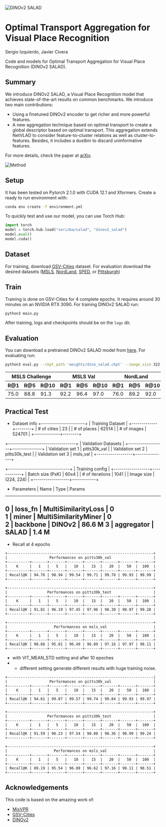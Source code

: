 ![DINOv2 SALAD](assets/dino_salad_title.png)
# Optimal Transport Aggregation for Visual Place Recognition
Sergio Izquierdo, Javier Civera

Code and models for Optimal Transport Aggregation for Visual Place Recognition (DINOv2 SALAD).

## Summary

We introduce DINOv2 SALAD, a Visual Place Recognition model that achieves state-of-the-art results on common benchmarks. We introduce two main contributions:
 - Using a finetuned DINOv2 encoder to get richer and more powerful features.
 - A new aggregation technique based on optimal transport to create a global descriptor based on optimal transport. This aggregation extends NetVLAD to consider feature-to-cluster relations as well as cluster-to-features. Besides, it includes a dustbin to discard uninformative features.

For more details, check the paper at [arXiv](https://arxiv.org/abs/2311.15937).

![Method](assets/method.jpg)

## Setup

It has been tested on Pytorch 2.1.0 with CUDA 12.1 and Xformers. Create a ready to run environment with:
```bash
conda env create -f environment.yml
```

To quickly test and use our model, you can use Torch Hub:
```python
import torch
model = torch.hub.load("serizba/salad", "dinov2_salad")
model.eval()
model.cuda()
```

## Dataset

For training, download [GSV-Cities](https://github.com/amaralibey/gsv-cities) dataset. For evaluation download the desired datasets ([MSLS](https://github.com/FrederikWarburg/mapillary_sls), [NordLand](https://surfdrive.surf.nl/files/index.php/s/sbZRXzYe3l0v67W), [SPED](https://surfdrive.surf.nl/files/index.php/s/sbZRXzYe3l0v67W), or [Pittsburgh](https://data.ciirc.cvut.cz/public/projects/2015netVLAD/Pittsburgh250k/))

## Train

Training is done on GSV-Cities for 4 complete epochs. It requires around 30 minutes on an NVIDIA RTX 3090. For training DINOv2 SALAD run:
```bash
python3 main.py
```

After training, logs and checkpoints should be on the `logs` dir.

## Evaluation

You can download a pretrained DINOv2 SALAD model from [here](https://drive.google.com/file/d/1u83Dmqmm1-uikOPr58IIhfIzDYwFxCy1/view?usp=sharing). For evaluating run:

```bash
python3 eval.py --ckpt_path 'weights/dino_salad.ckpt' --image_size 322 322 --batch_size 256 --val_datasets MSLS Norrdland
```

<table>
<thead>
  <tr>
    <th colspan="3">MSLS Challenge</th>
    <th colspan="3">MSLS Val</th>
    <th colspan="3">NordLand</th>
  </tr>
  <tr>
    <th>R@1</th>
    <th>R@5</th>
    <th>R@10</th>
    <th>R@1</th>
    <th>R@5</th>
    <th>R@10</th>
    <th>R@1</th>
    <th>R@5</th>
    <th>R@10</th>
  </tr>
</thead>
<tbody>
  <tr>
    <td>75.0</td>
    <td>88.8</td>
    <td>91.3</td>
    <td>92.2</td>
    <td>96.4</td>
    <td>97.0</td>
    <td>76.0</td>
    <td>89.2</td>
    <td>92.0</td>
  </tr>
</tbody>
</table>

## Practical Test

+ Dataset info
+----------------------+
|   Training Dataset   |
+-------------+--------+
| # of cities | 23     |
| # of places | 62514  |
| # of images | 524701 |
+-------------+--------+

+----------------------------------+
|       Validation Datasets        |
+------------------+---------------+
| Validation set 1 | pitts30k_val  |
| Validation set 2 | pitts30k_test |
| Validation set 3 | msls_val      |
+------------------+---------------+

+-------------------------------+
|        Training config        |
+------------------+------------+
| Batch size (PxK) | 60x4       |
| # of iterations  | 1041       |
| Image size       | (224, 224) |
+------------------+------------+

+ Parameters
  | Name       | Type                 | Params
----------------------------------------------------
0 | loss_fn    | MultiSimilarityLoss  | 0     
1 | miner      | MultiSimilarityMiner | 0     
2 | backbone   | DINOv2               | 86.6 M
3 | aggregator | SALAD                | 1.4 M 
----------------------------------------------------

+ Recall at 4 epochs
```
+------------------------------------------------------------------+
|                   Performances on pitts30k_val                   |
+----------+-------+-------+-------+-------+-------+-------+-------+
|    K     |   1   |   5   |   10  |   15  |   20  |   50  |  100  |
+----------+-------+-------+-------+-------+-------+-------+-------+
| Recall@K | 94.76 | 98.94 | 99.54 | 99.71 | 99.78 | 99.93 | 99.99 |
+----------+-------+-------+-------+-------+-------+-------+-------+

+------------------------------------------------------------------+
|                  Performances on pitts30k_test                   |
+----------+-------+-------+-------+-------+-------+-------+-------+
|    K     |   1   |   5   |   10  |   15  |   20  |   50  |  100  |
+----------+-------+-------+-------+-------+-------+-------+-------+
| Recall@K | 91.81 | 96.19 | 97.45 | 97.96 | 98.30 | 98.97 | 99.28 |
+----------+-------+-------+-------+-------+-------+-------+-------+

+------------------------------------------------------------------+
|                     Performances on msls_val                     |
+----------+-------+-------+-------+-------+-------+-------+-------+
|    K     |   1   |   5   |   10  |   15  |   20  |   50  |  100  |
+----------+-------+-------+-------+-------+-------+-------+-------+
| Recall@K | 90.68 | 95.81 | 96.49 | 96.89 | 97.16 | 97.97 | 98.11 |
+----------+-------+-------+-------+-------+-------+-------+-------+
```

+ with VIT_MEAN_STD setting and after 10 epoches
+ +  different setting generate different results with huge training noise.

```
+------------------------------------------------------------------|
|                   Performances on pitts30k_val                   |
+----------+-------+-------+-------+-------+-------+-------+-------+
|    K     |   1   |   5   |   10  |   15  |   20  |   50  |  100  |
+----------+-------+-------+-------+-------+-------+-------+-------+
| Recall@K | 94.61 | 99.07 | 99.57 | 99.74 | 99.84 | 99.93 | 99.97 |
+----------+-------+-------+-------+-------+-------+-------+-------+

+------------------------------------------------------------------+
|                  Performances on pitts30k_test                   |
+----------+-------+-------+-------+-------+-------+-------+-------+
|    K     |   1   |   5   |   10  |   15  |   20  |   50  |  100  |
+----------+-------+-------+-------+-------+-------+-------+-------+
| Recall@K | 91.59 | 96.23 | 97.54 | 98.08 | 98.36 | 98.99 | 99.24 |
+----------+-------+-------+-------+-------+-------+-------+-------+

+------------------------------------------------------------------+
|                     Performances on msls_val                     |
+----------+-------+-------+-------+-------+-------+-------+-------+
|    K     |   1   |   5   |   10  |   15  |   20  |   50  |  100  |
+----------+-------+-------+-------+-------+-------+-------+-------+
| Recall@K | 89.19 | 95.54 | 96.08 | 96.62 | 97.16 | 98.11 | 98.51 |
+----------+-------+-------+-------+-------+-------+-------+-------+
```


## Acknowledgements
This code is based on the amazing work of:
 - [MixVPR](https://github.com/amaralibey/MixVPR)
 - [GSV-Cities](https://github.com/amaralibey/gsv-cities)
 - [DINOv2](https://github.com/facebookresearch/dinov2)